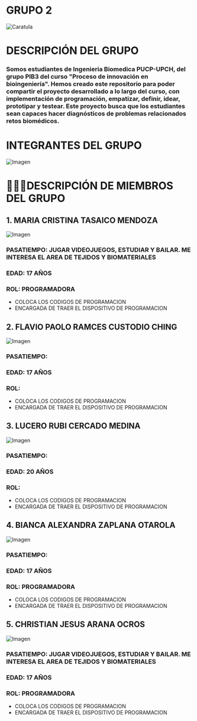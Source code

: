 # GRUPO 2
![Caratula](https://github.com/MariaTasaico/Grupo3_PIB/blob/5b389b7742a20a62b63093f42913bc5e18474cce/Imagenes/Imagen%20de%20WhatsApp%202025-08-29%20a%20las%2010.48.08_8f9b2bfd.jpg)
# DESCRIPCIÓN DEL GRUPO
### Somos estudiantes de Ingenieria Biomedica PUCP-UPCH, del grupo PIB3 del curso "Proceso de innovación en bioingeniería". Hemos creado este repositorio para poder compartir el proyecto desarrollado a lo largo del curso, con implementación de programación, empatizar, definir, idear, prototipar y testear. Este proyecto busca que los estudiantes sean capaces hacer diagnósticos de problemas relacionados retos biomédicos.
# INTEGRANTES DEL GRUPO
![Imagen](https://github.com/MariaTasaico/Grupo3_PIB/blob/5b389b7742a20a62b63093f42913bc5e18474cce/Imagenes/Imagen%20de%20WhatsApp%202025-08-29%20a%20las%2010.30.01_92504930.jpg)
# 🧑‍🤝‍🧑DESCRIPCIÓN DE MIEMBROS DEL GRUPO
## 1. MARIA CRISTINA TASAICO MENDOZA
![Imagen]()
### PASATIEMPO: JUGAR VIDEOJUEGOS, ESTUDIAR Y BAILAR. ME INTERESA EL AREA DE TEJIDOS Y BIOMATERIALES
### EDAD: 17 AÑOS
### ROL: PROGRAMADORA
- COLOCA LOS CODIGOS DE PROGRAMACION
- ENCARGADA DE TRAER EL DISPOSITIVO DE PROGRAMACION
## 2. FLAVIO PAOLO RAMCES CUSTODIO CHING
![Imagen](https://github.com/MariaTasaico/Grupo3_PIB/blob/ae98a4eb906fecb757e696e4871599b75313dbe4/Imagenes/paolo.jpg)
### PASATIEMPO:
### EDAD: 17 AÑOS
### ROL: 
- COLOCA LOS CODIGOS DE PROGRAMACION
- ENCARGADA DE TRAER EL DISPOSITIVO DE PROGRAMACION
## 3. LUCERO RUBI CERCADO MEDINA
![Imagen](https://github.com/MariaTasaico/Grupo3_PIB/blob/dc978df19e8d71d81a75f28e7d3f76897c0f2afa/Imagenes/lucero.jpg)
### PASATIEMPO: 
### EDAD: 20 AÑOS
### ROL: 
- COLOCA LOS CODIGOS DE PROGRAMACION
- ENCARGADA DE TRAER EL DISPOSITIVO DE PROGRAMACION
## 4. BIANCA ALEXANDRA ZAPLANA OTAROLA
![Imagen](https://github.com/MariaTasaico/Grupo3_PIB/blob/dc978df19e8d71d81a75f28e7d3f76897c0f2afa/Imagenes/amiga.jpg)
### PASATIEMPO: 
### EDAD: 17 AÑOS
### ROL: PROGRAMADORA
- COLOCA LOS CODIGOS DE PROGRAMACION
- ENCARGADA DE TRAER EL DISPOSITIVO DE PROGRAMACION
## 5. CHRISTIAN JESUS ARANA OCROS
![Imagen]()
### PASATIEMPO: JUGAR VIDEOJUEGOS, ESTUDIAR Y BAILAR. ME INTERESA EL AREA DE TEJIDOS Y BIOMATERIALES
### EDAD: 17 AÑOS
### ROL: PROGRAMADORA
- COLOCA LOS CODIGOS DE PROGRAMACION
- ENCARGADA DE TRAER EL DISPOSITIVO DE PROGRAMACION




